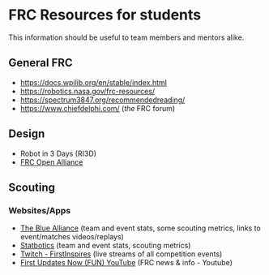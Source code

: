 # FRC Resources for students
This information should be useful to team members and mentors alike.

## General FRC
* https://docs.wpilib.org/en/stable/index.html
* https://robotics.nasa.gov/frc-resources/
* https://spectrum3847.org/recommendedreading/
* https://www.chiefdelphi.com/ (*the* FRC forum)

## Design
* Robot in 3 Days (RI3D)
* [FRC Open Alliance](https://www.chiefdelphi.com/c/first/open-alliance/89) 


## Scouting
### Websites/Apps
* [The Blue Alliance](https://www.thebluealliance.com/) (team and event stats, some scouting metrics, links to event/matches videos/replays)
* [Statbotics](https://www.statbotics.io/) (team and event stats, scouting metrics)
* [Twitch - FirstInspires](https://www.twitch.tv/firstinspires) (live streams of all competition events)
* [First Updates Now (FUN) YouTube](https://www.youtube.com/@funroboticsnetwork) (FRC news & info - Youtube)
